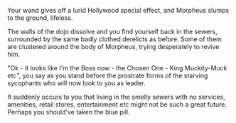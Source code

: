 Your wand gives off a lurid Hollywood special effect, and Morpheus slumps to the ground, lifeless.

The walls of the dojo dissolve and you find yourself back in the sewers, surrounded by the same badly clothed
derelicts as before.  Some of them are clustered around the body of Morpheus, trying desperately to revive him.

"Ok - it looks like I'm the Boss now - the Chosen One - King Muckity-Muck etc", you say as you stand before the prostrate
forms of the starving sycophants who will now look to you as leader.

It suddenly occurs to you that living in the smelly sewers with no services, amenities, retail stores, entertainment etc might not be 
such a great future.  Perhaps you should've taken the blue pill.